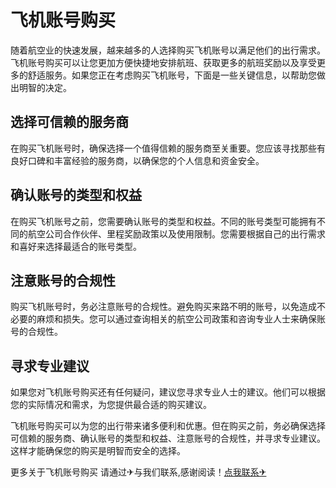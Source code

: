 # 飞机账号购买

随着航空业的快速发展，越来越多的人选择购买飞机账号以满足他们的出行需求。飞机账号购买可以让您更加方便快捷地安排航班、获取更多的航班奖励以及享受更多的舒适服务。如果您正在考虑购买飞机账号，下面是一些关键信息，以帮助您做出明智的决定。

## 选择可信赖的服务商

在购买飞机账号时，确保选择一个值得信赖的服务商至关重要。您应该寻找那些有良好口碑和丰富经验的服务商，以确保您的个人信息和资金安全。

## 确认账号的类型和权益

在购买飞机账号之前，您需要确认账号的类型和权益。不同的账号类型可能拥有不同的航空公司合作伙伴、里程奖励政策以及使用限制。您需要根据自己的出行需求和喜好来选择最适合的账号类型。

## 注意账号的合规性

购买飞机账号时，务必注意账号的合规性。避免购买来路不明的账号，以免造成不必要的麻烦和损失。您可以通过查询相关的航空公司政策和咨询专业人士来确保账号的合规性。

## 寻求专业建议

如果您对飞机账号购买还有任何疑问，建议您寻求专业人士的建议。他们可以根据您的实际情况和需求，为您提供最合适的购买建议。

飞机账号购买可以为您的出行带来诸多便利和优惠。但在购买之前，务必确保选择可信赖的服务商、确认账号的类型和权益、注意账号的合规性，并寻求专业建议。这样才能确保您的购买是明智而安全的选择。

更多关于飞机账号购买 请通过✈与我们联系,感谢阅读！[点我联系✈](https://img.G208.com)